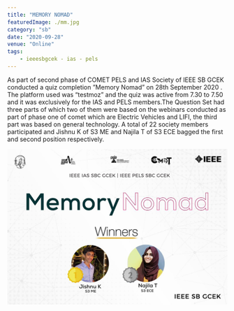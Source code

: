 ```yaml
---
title: "MEMORY NOMAD"
featuredImage: ./mm.jpg
category: "sb"
date: "2020-09-28"
venue: "Online"
tags:
    - ieeesbgcek - ias - pels
---
```

As part of second phase of COMET PELS and IAS Society of IEEE SB GCEK conducted a quiz completion ”Memory Nomad” on 28th September 2020 . The platform used was “testmoz” and the quiz was active from 7.30 to 7.50 and it was exclusively for the IAS and PELS members.The Question Set had three parts of which two of them were based on the webinars conducted as part of phase one of comet which are Electric Vehicles and LIFI, the third part was based on general technology. A total of 22 society members participated and Jishnu K of S3 ME and Najila T of S3 ECE bagged the first and second position respectively.

![Winners](./mm1.jpg)
